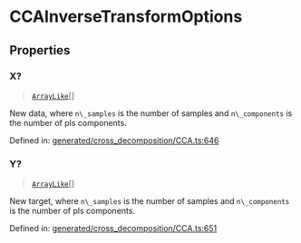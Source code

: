 # CCAInverseTransformOptions

## Properties

### X?

> [`ArrayLike`](../types/ArrayLike.md)[]

New data, where `n\_samples` is the number of samples and `n\_components` is the number of pls components.

Defined in:  [generated/cross\_decomposition/CCA.ts:646](https://github.com/transitive-bullshit/scikit-learn-ts/blob/92ab806/packages/sklearn/src/generated/cross_decomposition/CCA.ts#L646)

### Y?

> [`ArrayLike`](../types/ArrayLike.md)[]

New target, where `n\_samples` is the number of samples and `n\_components` is the number of pls components.

Defined in:  [generated/cross\_decomposition/CCA.ts:651](https://github.com/transitive-bullshit/scikit-learn-ts/blob/92ab806/packages/sklearn/src/generated/cross_decomposition/CCA.ts#L651)
